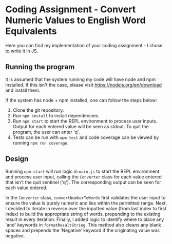 # Coding Assignment - Convert Numeric Values to English Word Equivalents

Here you can find my implementation of your coding assignment - I chose to write it in JS.

## Running the program

It is assumed that the system running my code will have node and npm installed. If this isn't the case, please visit https://nodejs.org/en/download and install them.

If the system has node + npm installed, one can follow the steps below:

1. Clone the git repository.
2. Run `npm install` to install dependencies.
3. Run `npm start` to start the REPL environment to process user inputs. Output for each entered value will be seen as stdout. To quit the program, the user can enter 'q'.
4. Tests can be run with `npm test` and code coverage can be viewed by running `npm run coverage`.

## Design

Running `npm start` will run logic in `main.js` to start the REPL environment and process user input, calling the `Converter` class for each value entered that isn't the quit sentinel ('q'). The corresponding output can be seen for each value entered.

In the `Converter` class, `convertNumberToWords` first validates the user input to ensure the value is purely numeric and lies within the permitted range. Next, I decided to iterate in reverse over the inputted value (from last index to first index) to build the appropriate string of words, prepending to the existing result in every iteration. Finally, I added logic to identify where to place any 'and' keywords in `formatResultString`. This method also cleans any blank spaces and prepends the 'Negative' keyword if the originating value was negative.
